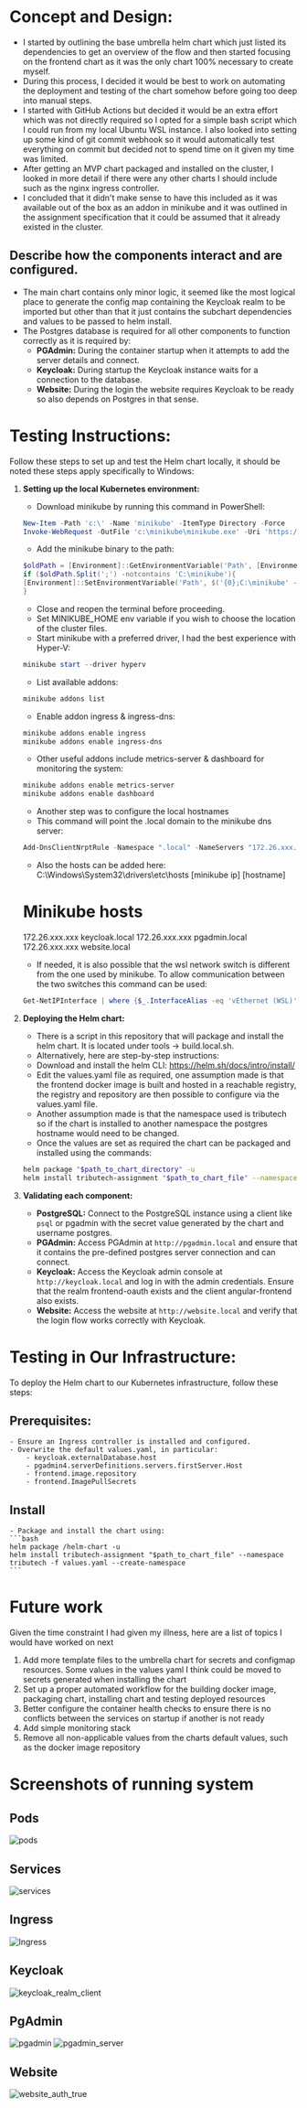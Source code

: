 # Concept and Design:
- I started by outlining the base umbrella helm chart which just listed its dependencies to get an overview of the flow and then started focusing on the frontend chart as it was the only chart 100% necessary to create myself.
- During this process, I decided it would be best to work on automating the deployment and testing of the chart somehow before going too deep into manual steps.
- I started with GitHub Actions but decided it would be an extra effort which was not directly required so I opted for a simple bash script which I could run from my local Ubuntu WSL instance. I also looked into setting up some kind of git commit webhook so it would automatically test everything on commit but decided not to spend time on it given my time was limited.
- After getting an MVP chart packaged and installed on the cluster, I looked in more detail if there were any other charts I should include such as the nginx ingress controller.
- I concluded that it didn't make sense to have this included as it was available out of the box as an addon in minikube and it was outlined in the assignment specification that it could be assumed that it already existed in the cluster.

## Describe how the components interact and are configured.
- The main chart contains only minor logic, it seemed like the most logical place to generate the config map containing the Keycloak realm to be imported but other than that it just contains the subchart dependencies and values to be passed to helm install.
- The Postgres database is required for all other components to function correctly as it is required by:
    - **PGAdmin:** During the container startup when it attempts to add the server details and connect.
    - **Keycloak:** During startup the Keycloak instance waits for a connection to the database.
    - **Website:** During the login the website requires Keycloak to be ready so also depends on Postgres in that sense.

# Testing Instructions:

Follow these steps to set up and test the Helm chart locally, it should be noted these steps apply specifically to Windows:

1. **Setting up the local Kubernetes environment:**
    - Download minikube by running this command in PowerShell:
    ```powershell
    New-Item -Path 'c:\' -Name 'minikube' -ItemType Directory -Force
    Invoke-WebRequest -OutFile 'c:\minikube\minikube.exe' -Uri 'https://github.com/kubernetes/minikube/releases/latest/download/minikube-windows-amd64.exe' -UseBasicParsing
    ```
    - Add the minikube binary to the path:
    ```powershell
    $oldPath = [Environment]::GetEnvironmentVariable('Path', [EnvironmentVariableTarget]::Machine)
    if ($oldPath.Split(';') -notcontains 'C:\minikube'){
    [Environment]::SetEnvironmentVariable('Path', $('{0};C:\minikube' -f $oldPath), [EnvironmentVariableTarget]::Machine)
    }
    ```
    - Close and reopen the terminal before proceeding.
    - Set MINIKUBE_HOME env variable if you wish to choose the location of the cluster files.
    - Start minikube with a preferred driver, I had the best experience with Hyper-V:
    ```powershell
    minikube start --driver hyperv
    ```
    - List available addons:
    ```powershell
    minikube addons list
    ```
    - Enable addon ingress & ingress-dns:
    ```powershell
    minikube addons enable ingress
    minikube addons enable ingress-dns
    ```
    - Other useful addons include metrics-server & dashboard for monitoring the system:
    ```powershell
    minikube addons enable metrics-server
    minikube addons enable dashboard
    ```
    - Another step was to configure the local hostnames
    - This command will point the .local domain to the minikube dns server:
    ```powershell
    Add-DnsClientNrptRule -Namespace ".local" -NameServers "172.26.xxx.xxx"
    ```
    - Also the hosts can be added here: C:\Windows\System32\drivers\etc\hosts
    [minikube ip] [hostname]
    # Minikube hosts
    172.26.xxx.xxx keycloak.local
    172.26.xxx.xxx pgadmin.local
    172.26.xxx.xxx website.local

    - If needed, it is also possible that the wsl network switch is different from the one used by minikube. To allow communication between the two switches this command can be used:
    ```powershell
    Get-NetIPInterface | where {$_.InterfaceAlias -eq 'vEthernet (WSL)' -or $_.InterfaceAlias -eq 'vEthernet (Default Switch)'} | Set-NetIPInterface -Forwarding Enabled -Verbose 
    ```

2. **Deploying the Helm chart:**
    - There is a script in this repository that will package and install the helm chart. It is located under tools -> build.local.sh.
    - Alternatively, here are step-by-step instructions:
    - Download and install the helm CLI: https://helm.sh/docs/intro/install/
    - Edit the values.yaml file as required, one assumption made is that the frontend docker image is built and hosted in a reachable registry, the registry and repository are then possible to configure via the values.yaml file.
    - Another assumption made is that the namespace used is tributech so if the chart is installed to another namespace the postgres hostname would need to be changed.
    - Once the values are set as required the chart can be packaged and installed using the commands:
    ```bash
    helm package "$path_to_chart_directory" -u
    helm install tributech-assignment "$path_to_chart_file" --namespace tributech -f values.yaml --create-namespace
    ```

3. **Validating each component:**
    - **PostgreSQL:** Connect to the PostgreSQL instance using a client like `psql` or pgadmin with the secret value generated by the chart and username postgres.
    - **PGAdmin:** Access PGAdmin at `http://pgadmin.local` and ensure that it contains the pre-defined postgres server connection and can connect.
    - **Keycloak:** Access the Keycloak admin console at `http://keycloak.local` and log in with the admin credentials. Ensure that the realm frontend-oauth exists and the client angular-frontend also exists.
    - **Website:** Access the website at `http://website.local` and verify that the login flow works correctly with Keycloak.

# Testing in Our Infrastructure:

To deploy the Helm chart to our Kubernetes infrastructure, follow these steps:

## **Prerequisites:**
    - Ensure an Ingress controller is installed and configured.
    - Overwrite the default values.yaml, in particular:
        - keycloak.externalDatabase.host
        - pgadmin4.serverDefinitions.servers.firstServer.Host
        - frontend.image.repository
        - frontend.ImagePullSecrets

## **Install**
    - Package and install the chart using: 
    ```bash
    helm package /helm-chart -u
    helm install tributech-assignment "$path_to_chart_file" --namespace tributech -f values.yaml --create-namespace
    ```

# Future work
Given the time constraint I had given my illness, here are a list of topics I would have worked on next
1. Add more template files to the umbrella chart for secrets and configmap resources. Some values in the values yaml I think could be moved to secrets generated when installing the chart
2. Set up a proper automated workflow for the building docker image, packaging chart, installing chart and testing deployed resources
3. Better configure the container health checks to ensure there is no conflicts between the services on startup if another is not ready
4. Add simple monitoring stack
5. Remove all non-applicable values from the charts default values, such as the docker image repository

# Screenshots of running system
## Pods
![pods](images/pods.png)

## Services
![services](images/services.png)

## Ingress
![Ingress](images/Ingress.png)

## Keycloak
![keycloak_realm_client](images/keycloak_realm_client.png)

## PgAdmin
![pgadmin](images/pgadmin.png)
![pgadmin_server](images/pgadmin_server.png)

## Website
![website_auth_true](images/website_auth_true.png)